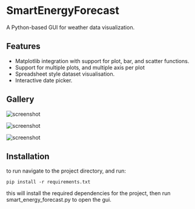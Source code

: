 # SmartEnergyForecast

A Python-based GUI for weather data visualization. 

## Features

- Matplotlib integration with support for plot, bar, and scatter functions.
- Support for multiple plots, and multiple axis per plot
- Spreadsheet style dataset visualisation.
- Interactive date picker.

## Gallery

![screenshot](https://i.imgur.com/03aupG6.png)

![screenshot](https://i.imgur.com/zWDegX5.png)

![screenshot](https://i.imgur.com/HpNWVCe.png)

## Installation

to run navigate to the project directory, and run:

    pip install -r requirements.txt

this will install the required dependencies for the project, then run smart_energy_forecast.py to open the gui.


